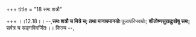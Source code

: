 +++
title = "18 समः शत्रौ"

+++
।।12.18।। --,**समः शत्रौ च मित्रे च; तथा मानापमानयोः** पूजापरिभवयोः;
**शीतोष्णसुखदुःखेषु समः;** सर्वत्र च सङ्गविवर्जितः।। किञ्च --,
